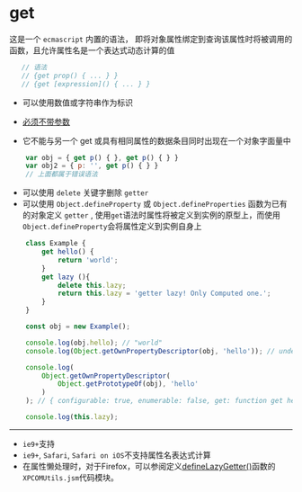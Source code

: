 # get 
这是一个 `ecmascript` 内置的语法， 即将对象属性绑定到查询该属性时将被调用的函数，且允许属性名是一个表达式动态计算的值
```js
   // 语法
   // {get prop() { ... } }
   // {get [expression]() { ... } }
```


* 可以使用数值或字符串作为标识

* [必须不带参数](http://whereswalden.com/2010/08/22/incompatible-es5-change-literal-getter-and-setter-functions-must-now-have-exactly-zero-or-one-arguments/)

* 它不能与另一个 get 或具有相同属性的数据条目同时出现在一个对象字面量中
```js
    var obj = { get p() { }, get p() { } } 
    var obj2 = { p: '', get p() { } }
    // 上面都属于错误语法
```
* 可以使用 `delete` 关键字删除 `getter`
* 可以使用 `Object.defineProperty` 或 `Object.defineProperties` 函数为已有的对象定义 `getter` , 使用`get`语法时属性将被定义到实例的原型上，而使用`Object.defineProperty`会将属性定义到实例自身上

```js
    class Example {
        get hello() {
            return 'world';
        }
        get lazy (){
            delete this.lazy;
            return this.lazy = 'getter lazy! Only Computed one.';
        }
    }

    const obj = new Example();

    console.log(obj.hello); // "world"
    console.log(Object.getOwnPropertyDescriptor(obj, 'hello')); // undefined

    console.log(
        Object.getOwnPropertyDescriptor(
            Object.getPrototypeOf(obj), 'hello'
        )
    ); // { configurable: true, enumerable: false, get: function get hello() { return 'world'; }, set: undefined }

    console.log(this.lazy); 
```

---

* `ie9+`支持
* `ie9+`, `Safari`, `Safari on iOS`不支持属性名表达式计算
* 在属性懒处理时，对于Firefox，可以参阅定义[defineLazyGetter()](https://developer.mozilla.org/en-US/docs/Mozilla/JavaScript_code_modules/XPCOMUtils.jsm#defineLazyGetter())函数的`XPCOMUtils.jsm`代码模块。